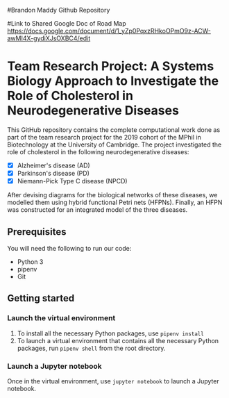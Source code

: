 #Brandon Maddy Github Repository

#Link to Shared Google Doc of Road Map
https://docs.google.com/document/d/1_yZp0PqxzRHkoOPmO9z-ACW-awMI4X-gydiXJsOXBC4/edit

# Team Research Project: A Systems Biology Approach to Investigate the Role of Cholesterol in Neurodegenerative Diseases
This GitHub repository contains the complete computational work done as part of the team research project for the 2019 cohort of the MPhil in Biotechnology at the University of Cambridge. The project investigated the role of cholesterol in the following neurodegenerative diseases:
- [x] Alzheimer's disease (AD)
- [x] Parkinson's disease (PD)
- [x] Niemann-Pick Type C disease (NPCD)

After devising diagrams for the biological networks of these diseases, we modelled them using hybrid functional Petri nets (HFPNs). Finally, an HFPN was constructed for an integrated model of the three diseases. 

## Prerequisites
You will need the following to run our code:
* Python 3
* pipenv
* Git

## Getting started
### Launch the virtual environment
1. To install all the necessary Python packages, use
`pipenv install`
2. To launch a virtual environment that contains all the necessary Python packages, run
`pipenv shell`
from the root directory. 

### Launch a Jupyter notebook
Once in the virtual environment, use
`jupyter notebook`
to launch a Jupyter notebook.

